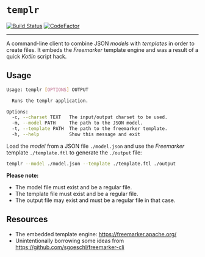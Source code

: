 # `templr`

[![Build Status](https://travis-ci.com/bvfnbk/templr.svg?branch=main)](https://travis-ci.com/bvfnbk/templr)
[![CodeFactor](https://www.codefactor.io/repository/github/bvfnbk/templr/badge)](https://www.codefactor.io/repository/github/bvfnbk/templr)

---

A command-line client to combine JSON _models_ with _templates_ in order to create files. It embeds the _Freemarker_
template engine and was a result of a quick _Kotlin_ script hack.

## Usage

```bash
Usage: templr [OPTIONS] OUTPUT

  Runs the templr application.

Options:
  -c, --charset TEXT   The input/output charset to be used.
  -m, --model PATH     The path to the JSON model.
  -t, --template PATH  The path to the freemarker template.
  -h, --help           Show this message and exit
```

Load the _model_ from a JSON file `./model.json` and use the _Freemarker_ template `./template.ftl` to generate
the `./output` file:

```bash
templr --model ./model.json --template ./template.ftl ./output
```

**Please note:**

* The model file must exist and be a regular file.
* The template file must exist and be a regular file.
* The output file may exist and must be a regular file in that case.

## Resources

* The embedded template engine: https://freemarker.apache.org/
* Unintentionally borrowing some ideas from https://github.com/sgoeschl/freemarker-cli
